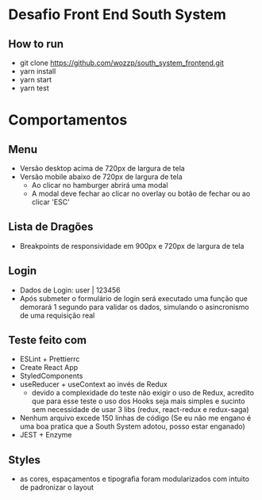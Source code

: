 # Desafio Front End South System

## How to run

-   git clone https://github.com/wozzp/south_system_frontend.git
-   yarn install
-   yarn start
-   yarn test

# Comportamentos

## Menu

-   Versão desktop acima de 720px de largura de tela
-   Versão mobile abaixo de 720px de largura de tela
    -   Ao clicar no hamburger abrirá uma modal
    -   A modal deve fechar ao clicar no overlay ou botão de fechar ou ao clicar 'ESC'

## Lista de Dragões

-   Breakpoints de responsividade em 900px e 720px de largura de tela

## Login

-   Dados de Login: user | 123456
-   Após submeter o formulário de login será executado uma função que demorará 1 segundo para validar os dados,
    simulando o asincronismo de uma requisição real

## Teste feito com

-   ESLint + Prettierrc
-   Create React App
-   StyledComponents
-   useReducer + useContext ao invés de Redux
    -   devido a complexidade do teste não exigir o uso de Redux,
        acredito que para esse teste o uso dos Hooks seja mais simples e sucinto sem necessidade de usar 3 libs (redux, react-redux e redux-saga)
-   Nenhum arquivo excede 150 linhas de código (Se eu não me engano é uma boa pratica que a South System adotou, posso estar enganado)
-   JEST + Enzyme

## Styles

-   as cores, espaçamentos e tipografia foram modularizados com intuito de padronizar o layout
